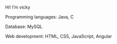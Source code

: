 Hi! I’m vicky

Programming languages: Java, C 

Database: MySQL 

Web development: HTML, CSS, JavaScript,
Angular

<!---
vicxtorres/vicxtorres is a ✨ special ✨ repository because its `README.md` (this file) appears on your GitHub profile.
You can click the Preview link to take a look at your changes.
--->
